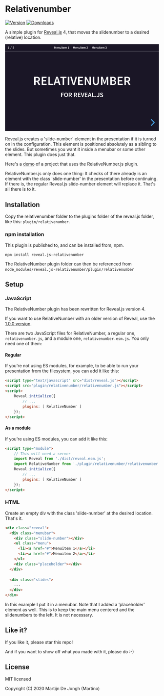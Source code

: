 # Relativenumber

[![Version](https://img.shields.io/npm/v/reveal.js-relativenumber)](#) [![Downloads](https://img.shields.io/npm/dt/reveal.js-relativenumber)](https://github.com/Martinomagnifico/reveal.js-relativenumber/archive/refs/heads/master.zip)

A simple plugin for [Reveal.js](https://revealjs.com) 4, that moves the slidenumber to a desired (relative) location. 

[![Screenshot](screenshot.png)](https://martinomagnifico.github.io/reveal.js-relativenumber/demo.html)

Reveal.js creates a 'slide-number' element in the presentation if it is turned on in the configuration. This element is positioned absolutely as a sibling to the slides. But sometimes you want it inside a menubar or some other element. This plugin does just that.

Here's a [demo](https://martinomagnifico.github.io/reveal.js-relativenumber/demo.html) of a project that uses the RelativeNumber.js plugin.

RelativeNumber.js only does one thing: It checks of there already is an element with the class 'slide-number' in the presentation before continuing. If there is, the regular Reveal.js slide-number element will replace it. That's all there is to it.



## Installation

Copy the relativenumber folder to the plugins folder of the reveal.js folder, like this: `plugin/relativenumber`.


### npm installation

This plugin is published to, and can be installed from, npm.

```console
npm install reveal.js-relativenumber
```
The RelativeNumber plugin folder can then be referenced from `node_modules/reveal.js-relativenumber/plugin/relativenumber `



## Setup

### JavaScript

The RelativeNumber plugin has been rewritten for Reveal.js version 4.

If you want to use RelativeNumber with an older version of Reveal, use the [1.0.0 version](https://github.com/Martinomagnifico/reveal.js-relativenumber/releases).

There are two JavaScript files for RelativeNumber, a regular one, `relativenumber.js`, and a module one, `relativenumber.esm.js`. You only need one of them:


#### Regular 
If you're not using ES modules, for example, to be able to run your presentation from the filesystem, you can add it like this:

```html
<script type="text/javascript" src="dist/reveal.js"></script>
<script src="plugin/relativenumber/relativenumber.js"></script>
<script>
	Reveal.initialize({
		// ...
		plugins: [ RelativeNumber ]
	});
</script>
```

#### As a module 
If you're using ES modules, you can add it like this:

```html
<script type="module">
	// This will need a server
	import Reveal from './dist/reveal.esm.js';
	import RelativeNumber from './plugin/relativenumber/relativenumber.js';
	Reveal.initialize({
		// ...
		plugins: [ RelativeNumber ]
	});
</script>
```


### HTML

Create an empty div with the class 'slide-number' at the desired location. That's it.

```html
<div class="reveal">
  <div class="menubar">
    <div class="slide-number"></div>
    <ul class="menu">
      <li><a href="#">Menuitem 1</a></li>
      <li><a href="#">Menuitem 2</a></li>
    </ul>
    <div class="placeholder"></div>
  </div>
 
  <div class="slides">
    ...
  </div>
</div>
```

In this example I put it in a menubar. Note that I added a 'placeholder' element as well. This is to keep the main menu centered and the slidenumbers to the left. It is not necessary.


## Like it?

If you like it, please star this repo! 

And if you want to show off what you made with it, please do :-)



## License
MIT licensed

Copyright (C) 2020 Martijn De Jongh (Martino)
